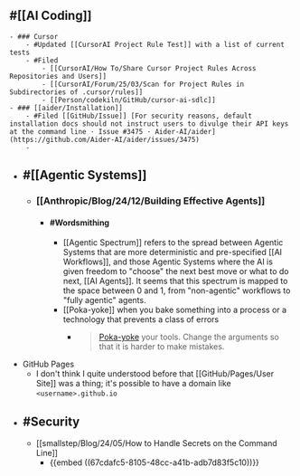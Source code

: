 ## #[[AI Coding]]
	- ### Cursor
		- #Updated [[CursorAI Project Rule Test]] with a list of current tests
		- #Filed
			- [[CursorAI/How To/Share Cursor Project Rules Across Repositories and Users]]
			- [[CursorAI/Forum/25/03/Scan for Project Rules in Subdirectories of .cursor/rules]]
			- [[Person/codekiln/GitHub/cursor-ai-sdlc]]
	- ### [[aider/Installation]]
		- #Filed [[GitHub/Issue]] [For security reasons, default installation docs should not instruct users to divulge their API keys at the command line · Issue #3475 · Aider-AI/aider](https://github.com/Aider-AI/aider/issues/3475)
		-
- ## #[[Agentic Systems]]
	- ### [[Anthropic/Blog/24/12/Building Effective Agents]]
		- #### #Wordsmithing
			- [[Agentic Spectrum]] refers to the spread between Agentic Systems that are more deterministic and pre-specified [[AI Workflows]], and those Agentic Systems where the AI is given freedom to "choose" the next best move or what to do next, [[AI Agents]]. It seems that this spectrum is mapped to the space between 0 and 1, from "non-agentic" workflows to "fully agentic" agents.
			- [[Poka-yoke]] when you bake something into a process or a technology that prevents a class of errors
				- > [⁠⁠Poka-yoke](https://en.wikipedia.org/wiki/Poka-yoke) your tools. Change the arguments so that it is harder to make mistakes.
- GitHub Pages
	- I don't think I quite understood before that [[GitHub/Pages/User Site]] was a thing; it's possible to have a domain like `<username>.github.io`
- ## #Security
	- [[smallstep/Blog/24/05/How to Handle Secrets on the Command Line]]
		- {{embed ((67cdafc5-8105-48cc-a41b-adb7d83f5c10))}}